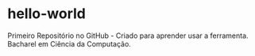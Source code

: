 # hello-world
Primeiro Repositório no GitHub - Criado para aprender usar a ferramenta.
Bacharel em Ciência da Computação.
